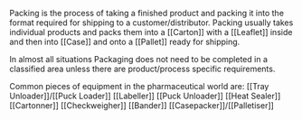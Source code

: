 Packing is the process of taking a finished product and packing it into the format required for shipping to a customer/distributor.
Packing usually takes individual products and packs them into a [[Carton]] with a [[Leaflet]] inside and then into [[Case]] and onto a [[Pallet]] ready for shipping.

In almost all situations Packaging does not need to be completed in a classified area unless there are product/process specific requirements.

Common pieces of equipment in the pharmaceutical world are:
[[Tray Unloader]]/[[Puck Loader]]
[[Labeller]]
[[Puck Unloader]]
[[Heat Sealer]]
[[Cartonner]]
[[Checkweigher]]
[[Bander]]
[[Casepacker]]/[[Palletiser]]